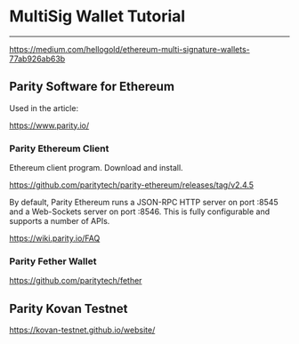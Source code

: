 # MultiSig Wallet Tutorial

--------------------------------------------------------------------

<https://medium.com/hellogold/ethereum-multi-signature-wallets-77ab926ab63b>

## Parity Software for Ethereum

Used in the article:

<https://www.parity.io/>

### Parity Ethereum Client

Ethereum client program.  Download and install.

<https://github.com/paritytech/parity-ethereum/releases/tag/v2.4.5>

By default, Parity Ethereum runs a JSON-RPC HTTP server on port :8545 and a Web-Sockets server on port :8546. This is fully configurable and supports a number of APIs.

<https://wiki.parity.io/FAQ>

### Parity Fether Wallet

<https://github.com/paritytech/fether>

## Parity Kovan Testnet

<https://kovan-testnet.github.io/website/>


